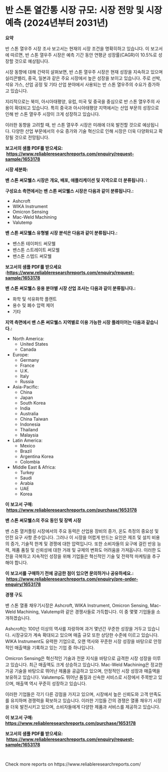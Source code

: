 <p><h1>반 스톤 열간통 시장 규모: 시장 전망 및 시장 예측 (2024년부터 2031년)</h1></p><p><strong>요약</strong></p>
<p><p>반 스톤 열우주 시장 조사 보고서는 현재의 시장 조건을 명확히하고 있습니다. 이 보고서에 따르면, 반 스톤 열우주 시장은 예측 기간 동안 연평균 성장률(CAGR)이 10.5%로 성장할 것으로 예상됩니다.</p><p>시장 동향에 대해 간략히 살펴보면, 반 스톤 열우주 시장은 현재 성장을 지속하고 있으며 실리콘밸리, 중국, 일본과 같은 주요 시장에서 높은 성장을 보이고 있습니다. 주로 선박, 석유 가스, 산업 공정 및 기타 산업 분야에서 사용되는 반 스톤 열우주의 수요가 증가하고 있습니다.</p><p>지리적으로는 북미, 아시아태평양, 유럽, 미국 및 중국을 중심으로 반 스톤 열우주의 사용이 확대되고 있습니다. 특히 중국과 아시아태평양 지역에서는 산업 부문의 성장으로 인해 반 스톤 열우주 시장이 크게 성장하고 있습니다.</p><p>이러한 동향을 고려할 때, 반 스톤 열우주 시장은 미래에 더욱 발전할 것으로 예상됩니다. 다양한 산업 부문에서의 수요 증가와 기술 혁신으로 인해 시장은 더욱 다양화되고 확장될 것으로 전망됩니다.</p></p>
<p><strong>보고서의 샘플 PDF를 받으세요: &nbsp;<a href="https://www.reliableresearchreports.com/enquiry/request-sample/1653178">https://www.reliableresearchreports.com/enquiry/request-sample/1653178</a></strong></p>
<p><strong>시장 세분화:</strong></p>
<p><strong> 밴 스톤 써모웰스 시장은 개요, 배포, 애플리케이션 및 지역으로 더 분류됩니다. :</strong></p>
<p><strong>구성요소 측면에서는 밴 스톤 써모웰스 시장은 다음과 같이 분류됩니다.:</strong></p>
<p><ul><li>Ashcroft</li><li>WIKA Instrument</li><li>Omicron Sensing</li><li>Mac-Weld Machining</li><li>Valutemp</li></ul></p>
<p><strong> 밴 스톤 써모웰스 유형별 시장 분석은 다음과 같이 분류됩니다.:</strong></p>
<p><ul><li>밴스톤 테이퍼드 써모웰</li><li>밴스톤 스트레이트 써모웰</li><li>밴스톤 스텝드 써모웰</li></ul></p>
<p><strong>보고서의 샘플 PDF를 받으세요 :<a href="https://www.reliableresearchreports.com/enquiry/request-sample/1653178">https://www.reliableresearchreports.com/enquiry/request-sample/1653178</a></strong></p>
<p><strong> 밴 스톤 써모웰스 응용 분야별 시장 산업 조사는 다음과 같이 분류됩니다.:</strong></p>
<p><ul><li>화학 및 석유화학 플랜트</li><li>용수 및 폐수 압력 제어</li><li>기타</li></ul></p>
<p><strong>지역 측면에서 밴 스톤 써모웰스 지역별로 이용 가능한 시장 플레이어는 다음과 같습니다.:</strong></p>
<p><ul>
    <li>
        North America:
        <ul>
            <li>United States</li>
            <li>Canada</li>
        </ul>
    </li>
    <li>
        Europe:
        <ul>
            <li>Germany</li>
            <li>France</li>
            <li>U.K.</li>
            <li>Italy</li>
            <li>Russia</li>
        </ul>
    </li>
    <li>
        Asia-Pacific:
        <ul>
            <li>China</li>
            <li>Japan</li>
            <li>South Korea</li>
            <li>India</li>
            <li>Australia</li>
            <li>China Taiwan</li>
            <li>Indonesia</li>
            <li>Thailand</li>
            <li>Malaysia</li>
        </ul>
    </li>
    <li>
        Latin America:
        <ul>
            <li>Mexico</li>
            <li>Brazil</li>
            <li>Argentina Korea</li>
            <li>Colombia</li>
        </ul>
    </li>
    <li>
        Middle East & Africa:
        <ul>
            <li>Turkey</li>
            <li>Saudi</li>
            <li>Arabia</li>
            <li>UAE</li>
            <li>Korea</li>
        </ul>
    </li>
    </ul></p>
<p><strong>이 보고서 구매: &nbsp;<a href="https://www.reliableresearchreports.com/purchase/1653178">https://www.reliableresearchreports.com/purchase/1653178</a></strong></p>
<p><strong>밴 스톤 써모웰스의 주요 동인 및 장벽 시장</strong></p>
<p><p>밴 스톤 열커플링 시장에서의 주요 동력은 산업용 장비의 증가, 온도 측정의 중요성 및 안전 요구 사항 준수입니다. 그러나 이 시장을 어렵게 만드는 요인은 제조 및 설치 비용의 증가, 기술적 한계 및 경쟁에 대한 압력입니다. 또한 소비자들의 요구에 걸린 반응 능력, 제품 품질 및 신뢰성에 대한 거래 및 규제의 변화도 어려움을 가져옵니다. 이러한 도전을 극복하고 지속적인 성장을 위해 기업들은 혁신적인 기술 및 전략적 마케팅을 추구해야 합니다.</p></p>
<p><strong>이 보고서를 구매하기 전에 궁금한 점이 있으면 문의하거나 공유하세요.: &nbsp;<a href="https://www.reliableresearchreports.com/enquiry/pre-order-enquiry/1653178">https://www.reliableresearchreports.com/enquiry/pre-order-enquiry/1653178</a></strong></p>
<p><strong>경쟁 구도</strong></p>
<p><p>밴 스톤 열풍 채우기시장은 Ashcroft, WIKA Instrument, Omicron Sensing, Mac-Weld Machining, Valutemp와 같은 경쟁사들로 가득합니다. 이 중 몇몇 기업들을 소개하겠습니다.</p><p>Ashcroft는 100년 이상의 역사를 자랑하며 과거 몇년간 꾸준한 성장을 거두고 있습니다. 시장규모가 계속 확대되고 있으며 매출 규모 또한 상당한 수준에 이르고 있습니다. WIKA Instrument도 유력한 기업으로, 오랜 역사와 꾸준한 시장 성장을 바탕으로 안정적인 매출액을 기록하고 있는 기업 중 하나입니다.</p><p>Omicron Sensing은 혁신적인 기술과 전문 지식을 바탕으로 급격한 시장 성장을 이루고 있습니다. 최근 매출액도 크게 상승하고 있습니다. Mac-Weld Machining은 정교한 가공 기술을 바탕으로 뛰어난 제품을 공급하고 있으며, 안정적인 시장 성장과 매출액을 보유하고 있습니다. Valutemp도 뛰어난 품질과 신속한 서비스로 시장에서 주목받고 있으며, 매출액 역시 꾸준히 성장하고 있습니다.</p><p>이러한 기업들은 각기 다른 강점을 가지고 있으며, 시장에서 높은 신뢰도와 고객 만족도를 유지하며 경쟁력을 확보하고 있습니다. 이러한 기업들 간의 경쟁은 열풍 채우기 시장을 더욱 발전시키고 있으며, 소비자들에게 다양한 제품과 서비스를 제공하고 있습니다.</p></p>
<p><strong>이 보고서 구매: &nbsp; <a href="https://www.reliableresearchreports.com/purchase/1653178">https://www.reliableresearchreports.com/purchase/1653178</a></strong></p>
<p><strong>보고서의 샘플 PDF를 받으세요: &nbsp;<a href="https://www.reliableresearchreports.com/enquiry/request-sample/1653178">https://www.reliableresearchreports.com/enquiry/request-sample/1653178</a></strong><strong></strong></p>
<p>&nbsp;</p>
<p>Check more reports on https://www.reliableresearchreports.com/</p>